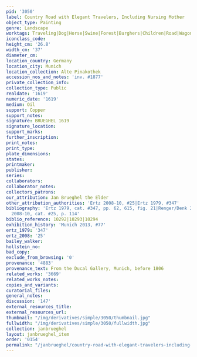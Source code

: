 ```yaml
---
pid: '3050'
label: Country Road with Elegant Travelers, Including Nursing Mother
object_type: Painting
genre: Landscape
worktags: Traveling|Dog|Horse|Swine|Forest|Burghers|Children|Road|Wagon
iconclass_code:
height_cm: '26.8'
width_cm: '37'
diameter_cm:
location_country: Germany
location_city: Munich
location_collection: Alte Pinakothek
accession_nos_and_notes: 'inv. #1877'
private_collection_info:
collection_type: Public
realdate: '1619'
numeric_date: '1619'
medium: Oil
support: Copper
support_notes:
signature: BRUEGHEL 1619
signature_location:
support_marks:
further_inscription:
print_notes:
print_type:
plate_dimensions:
states:
printmaker:
publisher:
series:
collaborators:
collaborator_notes:
collectors_patrons:
our_attribution: Jan Brueghel the Elder
other_attribution_authorities: 'Ertz 2008-10, #25|Ertz 1979, #347'
bibliography: 'Ertz 1979, cat. #347, pp. 62, 615, fig. 21|Renger/Denk 2002, p. 112|Ertz
  2008-10, cat. #25, p. 114'
biblio_reference: 10292|10293|10294
exhibition_history: 'Munich 2013, #77'
ertz_1979: '347'
ertz_2008: '25'
bailey_walker:
hollstein_no:
bad_copy:
exclude_from_browsing: '0'
provenance: '4883'
provenance_text: From the Ducal Gallery, Munich, before 1806
related_works: '3669'
related_works_notes:
copies_and_variants:
curatorial_files:
general_notes:
discussion: '147'
external_resources_title:
external_resources_url:
thumbnail: "/img/derivatives/simple/3050/thumbnail.jpg"
fullwidth: "/img/derivatives/simple/3050/fullwidth.jpg"
collection: janbrueghel
layout: janbrueghel_item
order: '0154'
permalink: "/janbrueghel/country-road-with-elegant-travelers-including-nursing-mother"
---
```

